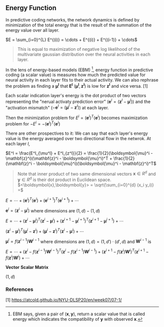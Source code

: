 ## Energy Function

In predictive coding networks, the network dynamics is defined by minimization 
of the total energy that is the result of the summation of the energy value over all layer.


$E = \sum_{i=0}^{L} E^{(i)} = \cdots + E^{(i)} + E^{(i-1)} + \cdots$

> This is equal to maximization of negative log likelihood of the multivariate gaussian
> distribution over the neural activities in each layer.


In the lens of energy-based models (EBM) [^longnote], energy function in predictive coding (a scalar value) is measures how much
the predicted value for neural activity in each layer fits to their actual activity. We can also rephrase the problem as finding 
a $\boldsymbol{\mu^l}$ that $\boldsymbol{E^l}~(\boldsymbol{\mu^l},\boldsymbol{z^l})$ is low for $\boldsymbol{z^l}$ and vice versa. [1]

[^longnote]: EBM says, given a pair of $(\boldsymbol{x}, \boldsymbol{y})$, 
return a scalar value that is called energy which indicates the compatibility of $\boldsymbol{y}$ with observed $\boldsymbol{x}$.


Each scalar indication layer's energy is the dot product of two vectors representing 
the "nerual activaty prediction error"  ($\mathbf{e}^l = (\mathbf{z}^l - \boldsymbol{\mu}^l)$) and 
the "activation mismatch" ($- \mathbf{e}^l = (\boldsymbol{\mu}^l - \mathbf{z}^l)$) at each layer. 

Then the minimization problem for $E^i = (\mathbf{e}^i)^T(\mathbf{e}^i)$ becomes maximization problem for $-E^i = - (\mathbf{e}^i)^T (\mathbf{e}^i)$

There are other prospectives to it:
We can say that each layer's energy value is the energy averaged over two directional flow in the netwrok. At each layer $l$, 

$E^l = \frac{E^l_{\mu^l} + E^l_{z^l}}{2} = \frac{1}{2}(\boldsymbol{\mu}^i - \mathbf{z}^i)(\mathbf{z}^i - \boldsymbol{\mu}^i)^T + \frac{1}{2}(\mathbf{z}^i - \boldsymbol{\mu}^i)(\boldsymbol{\mu}^i - \mathbf{z}^i)^T$

> Note that inner product of two same dimensional vectors $\boldsymbol{x} \in R^d$ and  $\boldsymbol{y} \in R^d$ is their dot product in Euclidean space. 
> $<\boldsymbol{x},\boldsymbol{y}> = \sqrt{\sum_{i=0}^{d} (x_i y_i)} =$

$E = \cdots + (\mathbf{e}^i)^T(\mathbf{e}^i) + (\mathbf{e}^{i+1})^T(\mathbf{e}^{i+1}) + \cdots$

$\mathbf{e}^i = (\mathbf{z}^i - \boldsymbol{\mu}^i)$ where dimensions are $(1,d) - (1,d)$

$E = \cdots + (\mathbf{z}^i - \boldsymbol{\mu}^i)^T(\mathbf{z}^i - \boldsymbol{\mu}^i) + (\mathbf{z}^{i+1} - \boldsymbol{\mu}^{i+1})^T(\mathbf{z}^{i+1} - \boldsymbol{\mu}^{i+1}) + \cdots$

$(\mathbf{z}^i - \boldsymbol{\mu}^i)^T(\boldsymbol{\mu}^i - \mathbf{z}^i) + (\boldsymbol{\mu}^i - \mathbf{z}^i)^T(\mathbf{z}^i - \boldsymbol{\mu}^i) + \cdots$

$\boldsymbol{\mu}^i = f(\mathbf{z}^{i-1})\mathbf{W}^{i-1}$ where dimensions are $(1,d) = (1,d') \cdot (d',d)$ and $\mathbf{W}^{i-1}$ is

$E = \cdots + (\mathbf{z}^i - f(\mathbf{z}^{i-1})\mathbf{W}^{i-1})^T(\mathbf{z}^i - f(\mathbf{z}^{i-1})\mathbf{W}^{i-1}) + (\mathbf{z}^{i+1} - f(\mathbf{z}^i)\mathbf{W}^i)^T(\mathbf{z}^{i+1} - f(\mathbf{z}^i)\mathbf{W}^i) + \cdots$

**Vector** 
**Scalar** 
**Matrix** 

$(1,d)$

### References

[1] https://atcold.github.io/NYU-DLSP20/en/week07/07-1/

